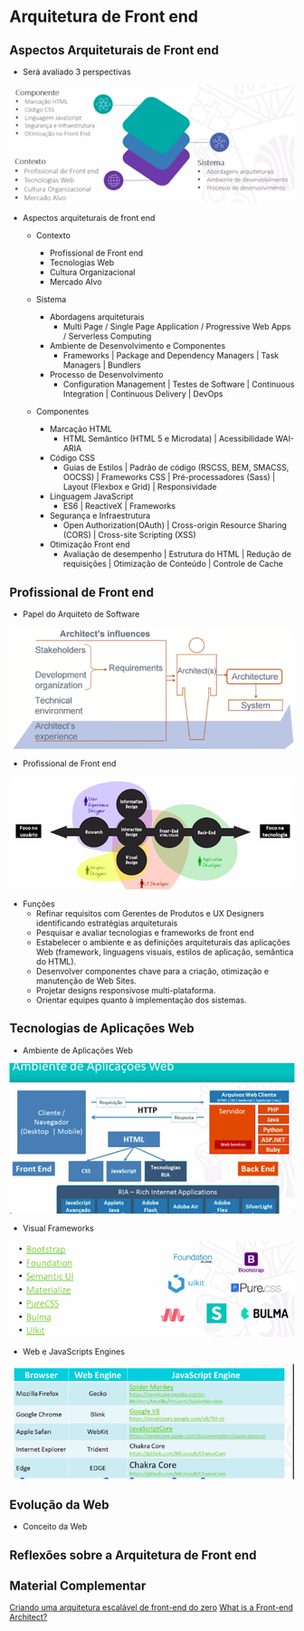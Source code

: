 <h1>Arquitetura de Front end</h1>

<h2>Aspectos Arquiteturais de Front end</h2>

* Será avaliado 3 perspectivas

<img src="imgs/01.png"/>

* Aspectos arquiteturais de front end
    * Contexto
        * Profissional de Front end
        * Tecnologias Web
        * Cultura Organizacional
        * Mercado Alvo

    * Sistema
        * Abordagens arquiteturais
            * Multi Page / Single Page Application / Progressive Web Apps / Serverless Computing
        * Ambiente de Desenvolvimento e Componentes
            * Frameworks | Package and Dependency Managers | Task Managers | Bundlers
        * Processo de Desenvolvimento
            * Configuration Management | Testes de Software | Continuous Integration | Continuous Delivery | DevOps
    
    * Componentes
        * Marcação HTML
            * HTML Semântico (HTML 5 e Microdata) | Acessibilidade WAI-ARIA
        * Código CSS
            * Guias de Estilos | Padrão de código (RSCSS, BEM, SMACSS, OOCSS) | Frameworks CSS | Pré-processadores (Sass) | Layout (Flexbox e Grid) | Responsividade
        * Linguagem JavaScript
            * ES6 | ReactiveX | Frameworks
        * Segurança e Infraestrutura
            * Open Authorization(OAuth) | Cross-origin Resource Sharing (CORS) | Cross-site Scripting (XSS)
        * Otimização Front end
            * Avaliação de desempenho | Estrutura do HTML | Redução de requisições | Otimização de Conteúdo | Controle de Cache


<h2>Profissional de Front end</h2>

* Papel do Arquiteto de Software

<img src="imgs/02.png"/>

* Profissional de Front end

<img src="imgs/03.png"/>

* Funções
    * Refinar requisitos com Gerentes de Produtos e UX Designers identificando estratégias arquiteturais
    * Pesquisar e avaliar tecnologias e frameworks de front end
    * Estabelecer o ambiente e as definições arquiteturais das aplicações Web (framework, linguagens visuais, estilos de aplicação, semântica do HTML).
    * Desenvolver componentes chave para a criação, otimização e manutenção de Web Sites.
    * Projetar designs responsivose multi-plataforma.
    * Orientar equipes quanto à implementação dos sistemas.

<h2>Tecnologias de Aplicações Web</h2>

* Ambiente de Aplicações Web

<img src="imgs/04.png"/>

* Visual Frameworks

<img src="imgs/05.png"/>

* Web e JavaScripts Engines

<img src="imgs/06.png"/>

<h2>Evolução da Web</h2>

* Conceito da Web


<h2>Reflexões sobre a Arquitetura de Front end</h2>


<h2>Material Complementar</h2>
<a href="https://www.infoq.com/br/presentations/criando-arquitetura-front-end?itm_source=infoq&itm_campaign=user_page&itm_medium=link">Criando uma arquitetura escalável de front-end do zero</a>
<a href="https://medium.com/webtraining/what-is-a-front-end-architect-12a955f96363">What is a Front-end Architect?</a>

